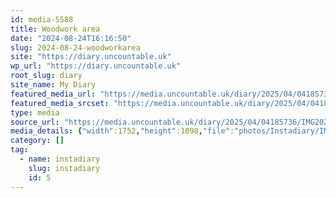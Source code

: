 ```yaml
---
id: media-5588
title: Woodwork area
date: "2024-08-24T16:16:50"
slug: 2024-08-24-woodworkarea
site: "https://diary.uncountable.uk"
wp_url: "https://diary.uncountable.uk"
root_slug: diary
site_name: My Diary
featured_media_url: "https://media.uncountable.uk/diary/2025/04/04185736/IMG20240824171650-edited.webp"
featured_media_srcset: "https://media.uncountable.uk/diary/2025/04/04185736/IMG20240824171650-edited-300x188.webp 300w, https://media.uncountable.uk/diary/2025/04/04185736/IMG20240824171650-edited-1024x642.webp 1024w, https://media.uncountable.uk/diary/2025/04/04185736/IMG20240824171650-edited-150x150.webp 150w, https://media.uncountable.uk/diary/2025/04/04185736/IMG20240824171650-edited-640x401.webp 640w, https://media.uncountable.uk/diary/2025/04/04185736/IMG20240824171650-edited.webp 1752w"
type: media
source_url: "https://media.uncountable.uk/diary/2025/04/04185736/IMG20240824171650-edited.webp"
media_details: {"width":1752,"height":1098,"file":"photos/Instadiary/IMG20240824171650-edited.webp","filesize":171932,"sizes":{"medium":{"file":"IMG20240824171650-edited-300x188.webp","width":300,"height":188,"filesize":22016,"mime_type":"image/webp","source_url":"https://media.uncountable.uk/diary/2025/04/04185736/IMG20240824171650-edited-300x188.webp"},"large":{"file":"IMG20240824171650-edited-1024x642.webp","width":1024,"height":642,"filesize":171058,"mime_type":"image/webp","source_url":"https://media.uncountable.uk/diary/2025/04/04185736/IMG20240824171650-edited-1024x642.webp"},"thumbnail":{"file":"IMG20240824171650-edited-150x150.webp","width":150,"height":150,"filesize":9024,"mime_type":"image/webp","source_url":"https://media.uncountable.uk/diary/2025/04/04185736/IMG20240824171650-edited-150x150.webp"},"mobwidth":{"file":"IMG20240824171650-edited-640x401.webp","width":640,"height":401,"filesize":83084,"mime_type":"image/webp","source_url":"https://media.uncountable.uk/diary/2025/04/04185736/IMG20240824171650-edited-640x401.webp"},"full":{"file":"IMG20240824171650-edited.webp","width":1752,"height":1098,"mime_type":"image/webp","source_url":"https://media.uncountable.uk/diary/2025/04/04185736/IMG20240824171650-edited.webp"}},"image_meta":{"aperture":"0","credit":"","camera":"","caption":"","created_timestamp":"0","copyright":"","focal_length":"0","iso":"0","shutter_speed":"0","title":"","orientation":"0","keywords":[]}}
category: []
tag:
  - name: instadiary
    slug: instadiary
    id: 5
---
```


